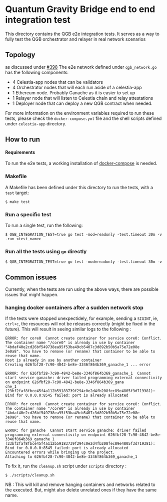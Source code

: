 # Quantum Gravity Bridge end to end integration test
This directory contains the QGB e2e integration tests. It serves as a way to fully test the QGB orchestrator and relayer in real network scenarios

## Topology
as discussed under [#398](https://github.com/celestiaorg/celestia-app/issues/398) The e2e network defined under `qgb_network.go` has the following components:

- 4 Celestia-app nodes that can be validators
- 4 Orchestrator nodes that will each run aside of a celestia-app
- 1 Ethereum node. Probably Ganache as it is easier to set up
- 1 Relayer node that will listen to Celestia chain and relay attestations
- 1 Deployer node that can deploy a new QGB contract when needed.

For more information on the environment variables required to run these tests, please check the `docker-compose.yml` file and the shell scripts defined under `celestia-app` directory.

## How to run

#### Requirements
To run the e2e tests, a working installation of [docker-compose](https://docs.docker.com/compose/install/) is  needed.

### Makefile
A Makefile has been defined under this directory to run the tests, with a `test` target:

```shell
$ make test
```

### Run a specific test
To run a single test, run the following:

```shell
$ QGB_INTEGRATION_TEST=true go test -mod=readonly -test.timeout 30m -v -run <test_name>
```

### Run all the tests using `go` directly

```shell
$ QGB_INTEGRATION_TEST=true go test -mod=readonly -test.timeout 30m -v
```

## Common issues
Currently, when the tests are run using the above ways, there are possible issues that might happen.

### hanging docker containers after a sudden network stop

If the tests were stopped unexpectidely, for example, sending a `SIGINT`, ie, `ctrl+c`, the resources will not be releases correctly (might be fixed in the future). This will result in seeing similar logs to the following :

```text
ERROR: for core0  Cannot create container for service core0: Conflict. The container name "/core0" is already in use by container "4bdaf40e2cd26bf549738ea95f53ba49cb5407c3d892b50b5a75e72e08e
3e0a8". You have to remove (or rename) that container to be able to reuse that name.                                                                                                          
Host is already in use by another container                                                                                                                                                   
Creating 626fbf28-7c90-4842-be8e-3346f864b369_ganache_1 ... error                                                                                                                             
                                                                                                                                                                                              
ERROR: for 626fbf28-7c90-4842-be8e-3346f864b369_ganache_1  Cannot start service ganache: driver failed programming external connectivity on endpoint 626fbf28-7c90-4842-be8e-3346f864b369_gana
che_1 (23bf2faf8fbce45f4a112b59183739f294c0e2d4fb208fec89e4805f3d719381): Bind for 0.0.0.0:8545 failed: port is already allocated                                                             
                                                                                                                                                                                              
ERROR: for core0  Cannot create container for service core0: Conflict. The container name "/core0" is already in use by container "4bdaf40e2cd26bf549738ea95f53ba49cb5407c3d892b50b5a75e72e08e
3e0a8". You have to remove (or rename) that container to be able to reuse that name.                                                                                                          
                                                                                                                                                                                              
ERROR: for ganache  Cannot start service ganache: driver failed programming external connectivity on endpoint 626fbf28-7c90-4842-be8e-3346f864b369_ganache_1 (23bf2faf8fbce45f4a112b59183739f294c0e2d4fb208fec89e4805f3d719381): Bind for 0.0.0.0:8545 failed: port is already allocated
Encountered errors while bringing up the project.
Attaching to 626fbf28-7c90-4842-be8e-3346f864b369_ganache_1
```

To fix it, run the `cleanup.sh` script under `scripts` directory :

```shell
$ ./scripts/cleanup.sh
```

NB : This will kill and remove hanging containers and networks related to the executed. But, might also delete unrelated ones if they have the same name.
